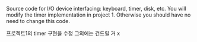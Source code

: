 Source code for I/O device interfacing: keyboard, timer, disk, etc. You will modify the timer implementation in project 1. Otherwise you should have no need to change this code.

프로젝트1의 timer 구현을 수정 
그외에는 건드릴 거 x